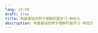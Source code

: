 ```yaml
---
lang: zh-CN
draft: true
title: 用最基础的例子理解机器学习-神经元
description: 用最基础的例子理解机器学习-神经元
---
```


<simple-neural-network />
